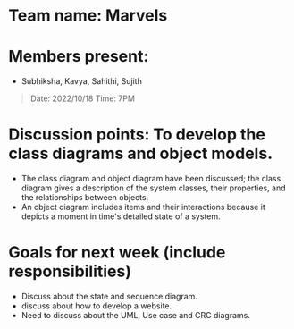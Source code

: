 # Team name: Marvels

# Members present: 
  
  * Subhiksha, Kavya, Sahithi, Sujith

> Date: 2022/10/18
> Time: 7PM
# Discussion points: To develop the class diagrams and object models.
  * The class diagram and object diagram have been discussed; the class diagram gives a description of the system classes, their properties, and the relationships between objects.
  * An object diagram includes items and their interactions because it depicts a moment in time's detailed state of a system.
# Goals for next week (include responsibilities)
  *	Discuss about the state and sequence diagram.
  * discuss about how to develop a website.
  *	Need to discuss about the UML, Use case and CRC diagrams.


